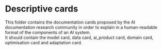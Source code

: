 # Descriptive cards

This folder contains the documentation cards proposed by the AI documentation research community in order to explain in a human-readable format of the components of an AI system. </br>
It should contain the model card, data card, ai_product card, domain card, optimisation card and adaptation card. </br>
 